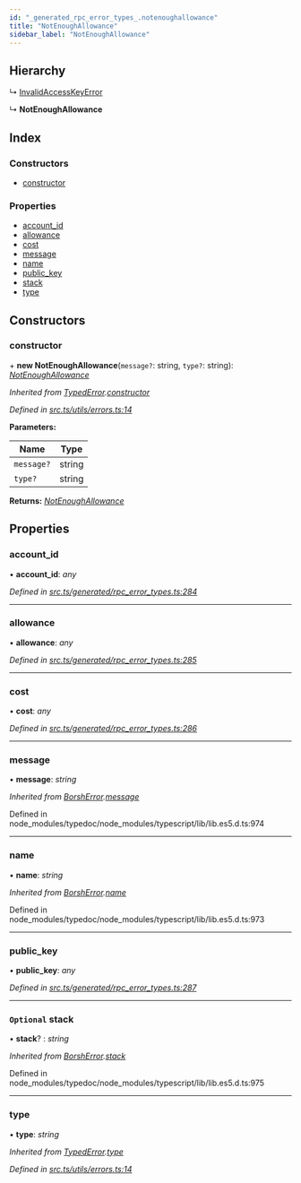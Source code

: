 ```yaml
---
id: "_generated_rpc_error_types_.notenoughallowance"
title: "NotEnoughAllowance"
sidebar_label: "NotEnoughAllowance"
---
```


## Hierarchy

  ↳ [InvalidAccessKeyError](_generated_rpc_error_types_.invalidaccesskeyerror.md)

  ↳ **NotEnoughAllowance**

## Index

### Constructors

* [constructor](_generated_rpc_error_types_.notenoughallowance.md#constructor)

### Properties

* [account_id](_generated_rpc_error_types_.notenoughallowance.md#account_id)
* [allowance](_generated_rpc_error_types_.notenoughallowance.md#allowance)
* [cost](_generated_rpc_error_types_.notenoughallowance.md#cost)
* [message](_generated_rpc_error_types_.notenoughallowance.md#message)
* [name](_generated_rpc_error_types_.notenoughallowance.md#name)
* [public_key](_generated_rpc_error_types_.notenoughallowance.md#public_key)
* [stack](_generated_rpc_error_types_.notenoughallowance.md#optional-stack)
* [type](_generated_rpc_error_types_.notenoughallowance.md#type)

## Constructors

###  constructor

\+ **new NotEnoughAllowance**(`message?`: string, `type?`: string): *[NotEnoughAllowance](_generated_rpc_error_types_.notenoughallowance.md)*

*Inherited from [TypedError](_utils_errors_.typederror.md).[constructor](_utils_errors_.typederror.md#constructor)*

*Defined in [src.ts/utils/errors.ts:14](https://github.com/nearprotocol/nearlib/blob/de49029/src.ts/utils/errors.ts#L14)*

**Parameters:**

Name | Type |
------ | ------ |
`message?` | string |
`type?` | string |

**Returns:** *[NotEnoughAllowance](_generated_rpc_error_types_.notenoughallowance.md)*

## Properties

###  account_id

• **account_id**: *any*

*Defined in [src.ts/generated/rpc_error_types.ts:284](https://github.com/nearprotocol/nearlib/blob/de49029/src.ts/generated/rpc_error_types.ts#L284)*

___

###  allowance

• **allowance**: *any*

*Defined in [src.ts/generated/rpc_error_types.ts:285](https://github.com/nearprotocol/nearlib/blob/de49029/src.ts/generated/rpc_error_types.ts#L285)*

___

###  cost

• **cost**: *any*

*Defined in [src.ts/generated/rpc_error_types.ts:286](https://github.com/nearprotocol/nearlib/blob/de49029/src.ts/generated/rpc_error_types.ts#L286)*

___

###  message

• **message**: *string*

*Inherited from [BorshError](_utils_serialize_.borsherror.md).[message](_utils_serialize_.borsherror.md#message)*

Defined in node_modules/typedoc/node_modules/typescript/lib/lib.es5.d.ts:974

___

###  name

• **name**: *string*

*Inherited from [BorshError](_utils_serialize_.borsherror.md).[name](_utils_serialize_.borsherror.md#name)*

Defined in node_modules/typedoc/node_modules/typescript/lib/lib.es5.d.ts:973

___

###  public_key

• **public_key**: *any*

*Defined in [src.ts/generated/rpc_error_types.ts:287](https://github.com/nearprotocol/nearlib/blob/de49029/src.ts/generated/rpc_error_types.ts#L287)*

___

### `Optional` stack

• **stack**? : *string*

*Inherited from [BorshError](_utils_serialize_.borsherror.md).[stack](_utils_serialize_.borsherror.md#optional-stack)*

Defined in node_modules/typedoc/node_modules/typescript/lib/lib.es5.d.ts:975

___

###  type

• **type**: *string*

*Inherited from [TypedError](_utils_errors_.typederror.md).[type](_utils_errors_.typederror.md#type)*

*Defined in [src.ts/utils/errors.ts:14](https://github.com/nearprotocol/nearlib/blob/de49029/src.ts/utils/errors.ts#L14)*
